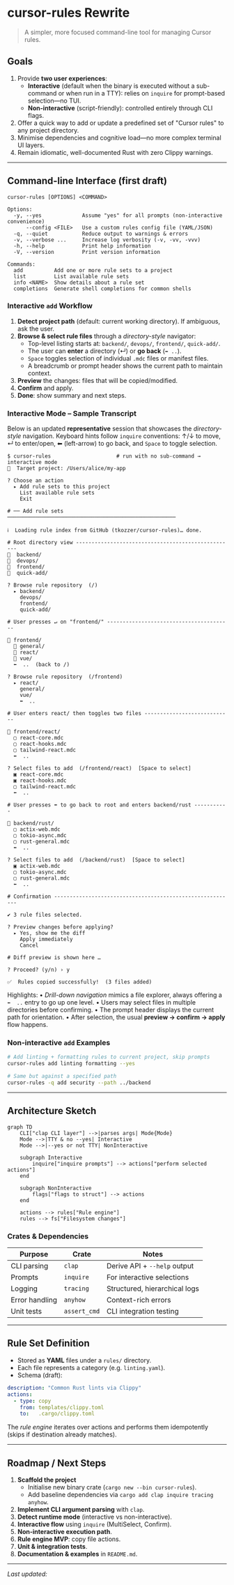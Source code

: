 # cursor-rules Rewrite

> A simpler, more focused command-line tool for managing Cursor rules.

## Goals

1. Provide **two user experiences**:
   - **Interactive** (default when the binary is executed without a sub-command or when run in a TTY): relies on `inquire` for prompt-based selection—no TUI.
   - **Non-interactive** (script-friendly): controlled entirely through CLI flags.
2. Offer a quick way to add or update a predefined set of "Cursor rules" to any project directory.
3. Minimise dependencies and cognitive load—no more complex terminal UI layers.
4. Remain idiomatic, well-documented Rust with zero Clippy warnings.

---

## Command-line Interface (first draft)

```text
cursor-rules [OPTIONS] <COMMAND>

Options:
  -y, --yes             Assume "yes" for all prompts (non-interactive convenience)
      --config <FILE>   Use a custom rules config file (YAML/JSON)
  -q, --quiet           Reduce output to warnings & errors
  -v, --verbose ...     Increase log verbosity (-v, -vv, -vvv)
  -h, --help            Print help information
  -V, --version         Print version information

Commands:
  add          Add one or more rule sets to a project
  list         List available rule sets
  info <NAME>  Show details about a rule set
  completions  Generate shell completions for common shells
```

### Interactive `add` Workflow

1. **Detect project path** (default: current working directory). If ambiguous, ask the user.
2. **Browse & select rule files** through a *directory-style* navigator:
   - Top-level listing starts at: `backend/`, `devops/`, `frontend/`, `quick-add/`.
   - The user can **enter** a directory (↵) or **go back** (`⬅︎ ..`).
   - `Space` toggles selection of individual `.mdc` files or manifest files.
   - A breadcrumb or prompt header shows the current path to maintain context.
3. **Preview** the changes: files that will be copied/modified.
4. **Confirm** and apply.
5. **Done**: show summary and next steps.

### Interactive Mode – Sample Transcript

Below is an updated **representative** session that showcases the *directory-style* navigation.  Keyboard hints follow `inquire` conventions: ↑/↓ to move, ↵ to enter/open, ⬅︎ (left-arrow) to go back, and `Space` to toggle selection.

```console
$ cursor-rules                     # run with no sub-command → interactive mode
🎯  Target project: /Users/alice/my-app

? Choose an action
  ▸ Add rule sets to this project
    List available rule sets
    Exit

# ── Add rule sets ──────────────────────────────────────────────────────

ℹ  Loading rule index from GitHub (tkozzer/cursor-rules)… done.

# Root directory view ---------------------------------------------------
📁  backend/
📁  devops/
📁  frontend/
📁  quick-add/

? Browse rule repository  (/)
  ▸ backend/
    devops/
    frontend/
    quick-add/

# User presses ↵ on "frontend/" ----------------------------------------

📂 frontend/
  📁 general/
  📁 react/
  📁 vue/
  ⬅︎  ..  (back to /)

? Browse rule repository  (/frontend)
  ▸ react/
    general/
    vue/
    ⬅︎  ..

# User enters react/ then toggles two files ----------------------------

📂 frontend/react/
  ▢ react-core.mdc
  ▢ react-hooks.mdc
  ▢ tailwind-react.mdc
  ⬅︎  ..

? Select files to add  (/frontend/react)  [Space to select]
  ▣ react-core.mdc
  ▣ react-hooks.mdc
  ▢ tailwind-react.mdc
  ⬅︎  ..

# User presses ⬅︎ to go back to root and enters backend/rust -----------

📂 backend/rust/
  ▢ actix-web.mdc
  ▢ tokio-async.mdc
  ▢ rust-general.mdc
  ⬅︎  ..

? Select files to add  (/backend/rust)  [Space to select]
  ▣ actix-web.mdc
  ▢ tokio-async.mdc
  ▢ rust-general.mdc
  ⬅︎  ..

# Confirmation ----------------------------------------------------------

✔ 3 rule files selected.

? Preview changes before applying?
  ▸ Yes, show me the diff
    Apply immediately
    Cancel

# Diff preview is shown here …

? Proceed? (y/n) › y

✅  Rules copied successfully!  (3 files added)
```

Highlights:
• *Drill-down navigation* mimics a file explorer, always offering a `⬅︎  ..` entry to go up one level.
• Users may select files in multiple directories before confirming.
• The prompt header displays the current path for orientation.
• After selection, the usual **preview → confirm → apply** flow happens.

### Non-interactive `add` Examples

```bash
# Add linting + formatting rules to current project, skip prompts
cursor-rules add linting formatting --yes

# Same but against a specified path
cursor-rules -q add security --path ../backend
```

---

## Architecture Sketch

```mermaid
graph TD
    CLI["clap CLI layer"] -->|parses args| Mode{Mode}
    Mode -->|TTY & no --yes| Interactive
    Mode -->|--yes or not TTY| NonInteractive

    subgraph Interactive
        inquire["inquire prompts"] --> actions["perform selected actions"]
    end

    subgraph NonInteractive
        flags["flags to struct"] --> actions
    end

    actions --> rules["Rule engine"]
    rules --> fs["Filesystem changes"]
```

### Crates & Dependencies

| Purpose        | Crate        | Notes                         |
|----------------|--------------|-------------------------------|
| CLI parsing    | `clap`       | Derive API + `--help` output  |
| Prompts        | `inquire`    | For interactive selections    |
| Logging        | `tracing`    | Structured, hierarchical logs |
| Error handling | `anyhow`     | Context-rich errors           |
| Unit tests     | `assert_cmd` | CLI integration testing       |

---

## Rule Set Definition

* Stored as **YAML** files under a `rules/` directory.
* Each file represents a category (e.g. `linting.yaml`).
* Schema (draft):

```yaml
description: "Common Rust lints via Clippy"
actions:
  - type: copy
    from: templates/clippy.toml
    to:   .cargo/clippy.toml
```

The *rule engine* iterates over actions and performs them idempotently (skips if destination already matches).

---

## Roadmap / Next Steps

1. **Scaffold the project**
   - Initialise new binary crate (`cargo new --bin cursor-rules`).
   - Add baseline dependencies via `cargo add clap inquire tracing anyhow`.
2. **Implement CLI argument parsing** with `clap`.
3. **Detect runtime mode** (interactive vs non-interactive).
4. **Interactive flow** using `inquire` (MultiSelect, Confirm).
5. **Non-interactive execution path**.
6. **Rule engine MVP**: copy file actions.
7. **Unit & integration tests**.
8. **Documentation & examples** in `README.md`.

---

*Last updated: <!-- CURSOR_AUTOFILL_DATE -->* 